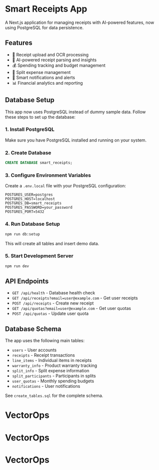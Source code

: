 # Smart Receipts App

A Next.js application for managing receipts with AI-powered features, now using PostgreSQL for data persistence.

## Features

- 📱 Receipt upload and OCR processing
- 🤖 AI-powered receipt parsing and insights
- 💰 Spending tracking and budget management
- 👥 Split expense management
- 🔔 Smart notifications and alerts
- 📊 Financial analytics and reporting

## Database Setup

This app now uses PostgreSQL instead of dummy sample data. Follow these steps to set up the database:

### 1. Install PostgreSQL

Make sure you have PostgreSQL installed and running on your system.

### 2. Create Database

```sql
CREATE DATABASE smart_receipts;
```

### 3. Configure Environment Variables

Create a `.env.local` file with your PostgreSQL configuration:

```env
POSTGRES_USER=postgres
POSTGRES_HOST=localhost
POSTGRES_DB=smart_receipts
POSTGRES_PASSWORD=your_password
POSTGRES_PORT=5432
```

### 4. Run Database Setup

```bash
npm run db:setup
```

This will create all tables and insert demo data.

### 5. Start Development Server

```bash
npm run dev
```

## API Endpoints

- `GET /api/health` - Database health check
- `GET /api/receipts?email=user@example.com` - Get user receipts
- `POST /api/receipts` - Create new receipt
- `GET /api/quotas?email=user@example.com` - Get user quotas
- `POST /api/quotas` - Update user quota

## Database Schema

The app uses the following main tables:
- `users` - User accounts
- `receipts` - Receipt transactions
- `line_items` - Individual items in receipts
- `warranty_info` - Product warranty tracking
- `split_info` - Split expense information
- `split_participants` - Participants in splits
- `user_quotas` - Monthly spending budgets
- `notifications` - User notifications

See `create_tables.sql` for the complete schema.
# VectorOps
# VectorOps
# VectorOps
